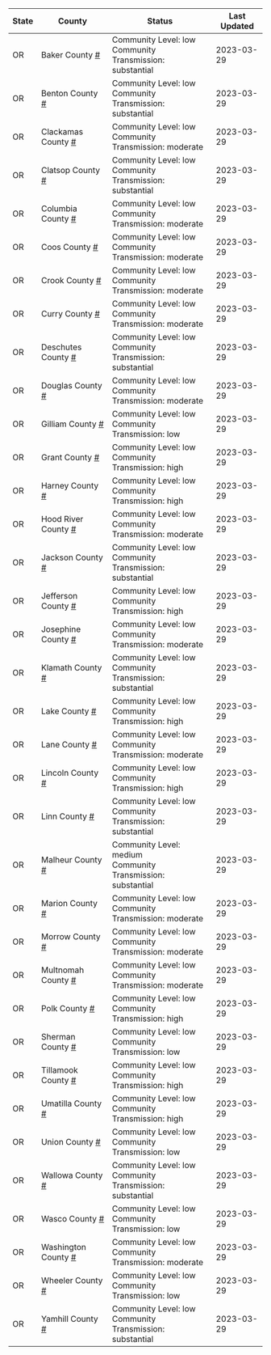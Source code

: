 State | County | Status | Last Updated
--- | --- | --- | --- 
OR | Baker County <a href="#baker_county">#</a> | <a name="baker_county"></a>Community Level: low<br/>Community Transmission: substantial | 2023-03-29
OR | Benton County <a href="#benton_county">#</a> | <a name="benton_county"></a>Community Level: low<br/>Community Transmission: substantial | 2023-03-29
OR | Clackamas County <a href="#clackamas_county">#</a> | <a name="clackamas_county"></a>Community Level: low<br/>Community Transmission: moderate | 2023-03-29
OR | Clatsop County <a href="#clatsop_county">#</a> | <a name="clatsop_county"></a>Community Level: low<br/>Community Transmission: substantial | 2023-03-29
OR | Columbia County <a href="#columbia_county">#</a> | <a name="columbia_county"></a>Community Level: low<br/>Community Transmission: moderate | 2023-03-29
OR | Coos County <a href="#coos_county">#</a> | <a name="coos_county"></a>Community Level: low<br/>Community Transmission: moderate | 2023-03-29
OR | Crook County <a href="#crook_county">#</a> | <a name="crook_county"></a>Community Level: low<br/>Community Transmission: moderate | 2023-03-29
OR | Curry County <a href="#curry_county">#</a> | <a name="curry_county"></a>Community Level: low<br/>Community Transmission: moderate | 2023-03-29
OR | Deschutes County <a href="#deschutes_county">#</a> | <a name="deschutes_county"></a>Community Level: low<br/>Community Transmission: substantial | 2023-03-29
OR | Douglas County <a href="#douglas_county">#</a> | <a name="douglas_county"></a>Community Level: low<br/>Community Transmission: moderate | 2023-03-29
OR | Gilliam County <a href="#gilliam_county">#</a> | <a name="gilliam_county"></a>Community Level: low<br/>Community Transmission: low | 2023-03-29
OR | Grant County <a href="#grant_county">#</a> | <a name="grant_county"></a>Community Level: low<br/>Community Transmission: high | 2023-03-29
OR | Harney County <a href="#harney_county">#</a> | <a name="harney_county"></a>Community Level: low<br/>Community Transmission: high | 2023-03-29
OR | Hood River County <a href="#hood_river_county">#</a> | <a name="hood_river_county"></a>Community Level: low<br/>Community Transmission: moderate | 2023-03-29
OR | Jackson County <a href="#jackson_county">#</a> | <a name="jackson_county"></a>Community Level: low<br/>Community Transmission: substantial | 2023-03-29
OR | Jefferson County <a href="#jefferson_county">#</a> | <a name="jefferson_county"></a>Community Level: low<br/>Community Transmission: high | 2023-03-29
OR | Josephine County <a href="#josephine_county">#</a> | <a name="josephine_county"></a>Community Level: low<br/>Community Transmission: moderate | 2023-03-29
OR | Klamath County <a href="#klamath_county">#</a> | <a name="klamath_county"></a>Community Level: low<br/>Community Transmission: substantial | 2023-03-29
OR | Lake County <a href="#lake_county">#</a> | <a name="lake_county"></a>Community Level: low<br/>Community Transmission: high | 2023-03-29
OR | Lane County <a href="#lane_county">#</a> | <a name="lane_county"></a>Community Level: low<br/>Community Transmission: moderate | 2023-03-29
OR | Lincoln County <a href="#lincoln_county">#</a> | <a name="lincoln_county"></a>Community Level: low<br/>Community Transmission: high | 2023-03-29
OR | Linn County <a href="#linn_county">#</a> | <a name="linn_county"></a>Community Level: low<br/>Community Transmission: substantial | 2023-03-29
OR | Malheur County <a href="#malheur_county">#</a> | <a name="malheur_county"></a>Community Level: medium<br/>Community Transmission: substantial | 2023-03-29
OR | Marion County <a href="#marion_county">#</a> | <a name="marion_county"></a>Community Level: low<br/>Community Transmission: moderate | 2023-03-29
OR | Morrow County <a href="#morrow_county">#</a> | <a name="morrow_county"></a>Community Level: low<br/>Community Transmission: moderate | 2023-03-29
OR | Multnomah County <a href="#multnomah_county">#</a> | <a name="multnomah_county"></a>Community Level: low<br/>Community Transmission: moderate | 2023-03-29
OR | Polk County <a href="#polk_county">#</a> | <a name="polk_county"></a>Community Level: low<br/>Community Transmission: high | 2023-03-29
OR | Sherman County <a href="#sherman_county">#</a> | <a name="sherman_county"></a>Community Level: low<br/>Community Transmission: low | 2023-03-29
OR | Tillamook County <a href="#tillamook_county">#</a> | <a name="tillamook_county"></a>Community Level: low<br/>Community Transmission: high | 2023-03-29
OR | Umatilla County <a href="#umatilla_county">#</a> | <a name="umatilla_county"></a>Community Level: low<br/>Community Transmission: high | 2023-03-29
OR | Union County <a href="#union_county">#</a> | <a name="union_county"></a>Community Level: low<br/>Community Transmission: low | 2023-03-29
OR | Wallowa County <a href="#wallowa_county">#</a> | <a name="wallowa_county"></a>Community Level: low<br/>Community Transmission: substantial | 2023-03-29
OR | Wasco County <a href="#wasco_county">#</a> | <a name="wasco_county"></a>Community Level: low<br/>Community Transmission: low | 2023-03-29
OR | Washington County <a href="#washington_county">#</a> | <a name="washington_county"></a>Community Level: low<br/>Community Transmission: moderate | 2023-03-29
OR | Wheeler County <a href="#wheeler_county">#</a> | <a name="wheeler_county"></a>Community Level: low<br/>Community Transmission: low | 2023-03-29
OR | Yamhill County <a href="#yamhill_county">#</a> | <a name="yamhill_county"></a>Community Level: low<br/>Community Transmission: substantial | 2023-03-29
